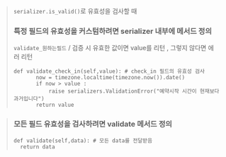 > `serializer.is_valid()`로 유효성을 검사할 때 
>
> ### 특정 필드의 유효성을 커스텀하려면 serializer 내부에 메서드 정의
> 
> `validate_원하는필드` / 검증 시 유효한 값이면 value를 리턴 , 그렇지 않다면 에러 리턴
>
> ``` 
> def validate_check_in(self,value): # check_in 필드의 유효성 검사
>        now = timezone.localtime(timezone.now()).date()
>        if now > value :
>            raise serializers.ValidationError("예약시작 시간이 현재보다 과거입니다")
>        return value
>```
    
> ### 모든 필드 유효성을 검사하려면 validate 메서드 정의
> ```
> def validate(self,data): # 모든 data를 전달받음
>   return data
> ```

